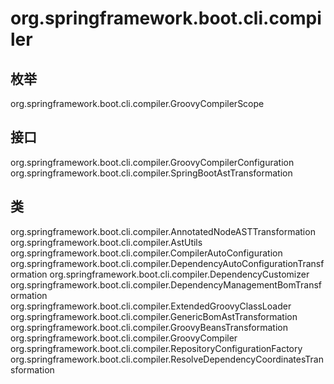 # org.springframework.boot.cli.compiler

## 枚举

org.springframework.boot.cli.compiler.GroovyCompilerScope

## 接口

org.springframework.boot.cli.compiler.GroovyCompilerConfiguration
org.springframework.boot.cli.compiler.SpringBootAstTransformation

## 类

org.springframework.boot.cli.compiler.AnnotatedNodeASTTransformation
org.springframework.boot.cli.compiler.AstUtils
org.springframework.boot.cli.compiler.CompilerAutoConfiguration
org.springframework.boot.cli.compiler.DependencyAutoConfigurationTransformation
org.springframework.boot.cli.compiler.DependencyCustomizer
org.springframework.boot.cli.compiler.DependencyManagementBomTransformation
org.springframework.boot.cli.compiler.ExtendedGroovyClassLoader
org.springframework.boot.cli.compiler.GenericBomAstTransformation
org.springframework.boot.cli.compiler.GroovyBeansTransformation
org.springframework.boot.cli.compiler.GroovyCompiler
org.springframework.boot.cli.compiler.RepositoryConfigurationFactory
org.springframework.boot.cli.compiler.ResolveDependencyCoordinatesTransformation




